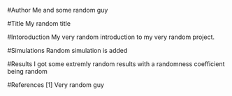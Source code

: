 #Author
Me and some random guy

#Title
My random title

#Intoroduction 
My very random introduction to my very random project.

#Simulations
Random simulation is added 

#Results
I got some extremly random results with a randomness coefficient being random


#References
[1] Very random guy